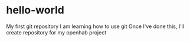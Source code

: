 # hello-world
My first git repository
I am learning how to use git
Once I've done this, I'll create repository for my openhab project
